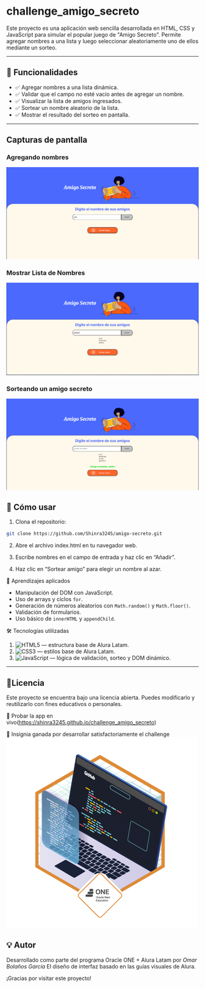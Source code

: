 # challenge_amigo_secreto


Este proyecto es una aplicación web sencilla desarrollada en HTML, CSS y JavaScript para simular el popular juego de "Amigo Secreto". Permite agregar nombres a una lista y luego seleccionar aleatoriamente uno de ellos mediante un sorteo.

---

## 📌 Funcionalidades

- ✅ Agregar nombres a una lista dinámica.
- ✅ Validar que el campo no esté vacío antes de agregar un nombre.
- ✅ Visualizar la lista de amigos ingresados.
- ✅ Sortear un nombre aleatorio de la lista.
- ✅ Mostrar el resultado del sorteo en pantalla.

---

## Capturas de pantalla

### Agregando nombres
![Agregar nombre](./assets/screenshots/Agregar-nombre.PNG)
### Mostrar Lista de Nombres
![Mostrar Lista](./assets/screenshots/Mostrar-lista.PNG)
### Sorteando un amigo secreto
![Resultado sorteo](./assets/screenshots/Resultado-sorteo.PNG)


## 🚀 Cómo usar

1. Clona el repositorio:
```bash
git clone https://github.com/Shinra3245/amigo-secreto.git
```

2.  Abre el archivo index.html en tu navegador web.

3. Escribe nombres en el campo de entrada y haz clic en “Añadir”.

4. Haz clic en “Sortear amigo” para elegir un nombre al azar.

🧠 Aprendizajes aplicados
- Manipulación del DOM con JavaScript.
- Uso de arrays y ciclos `for`.
- Generación de números aleatorios con `Math.random()` y `Math.floor()`.
- Validación de formularios.
- Uso básico de `innerHTML` y `appendChild`.

🛠️ Tecnologías utilizadas
1. ![HTML5](https://img.shields.io/badge/HTML5-E34F26?style=for-the-badge&logo=html5&logoColor=white) — estructura base de Alura Latam.
2. ![CSS3](https://img.shields.io/badge/CSS3-1572B6?style=for-the-badge&logo=css3&logoColor=white) — estilos base de Alura Latam.
3. ![JavaScript](https://img.shields.io/badge/JS-F7DF1E?style=for-the-badge&logo=javascript&logoColor=black) — lógica de validación, sorteo y DOM dinámico.


---
## 📄Licencia
Este proyecto se encuentra bajo una licencia abierta. Puedes modificarlo y reutilizarlo con fines educativos o personales.

🔗 Probar la app en vivo(https://shinra3245.github.io/challenge_amigo_secreto)

🏅 Insignia ganada por desarrollar satisfactoriamente el challenge
![Insignia](./assets/screenshots/insignia.webp)


## 💡 Autor

Desarrollado como parte del programa Oracle ONE + Alura Latam por *Omar Bolaños García*
El diseño de interfaz basado en las guías visuales de Alura.

¡Gracias por visitar este proyecto!

